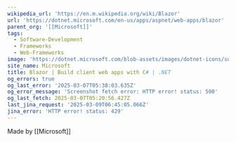 ```yaml
---
wikipedia_url: 'https://en.m.wikipedia.org/wiki/Blazor'
url: 'https://dotnet.microsoft.com/en-us/apps/aspnet/web-apps/blazor'
parent_org: '[[Microsoft]]'
tags:
  - Software-Development
  - Frameworks
  - Web-Frameworks
image: 'https://dotnet.microsoft.com/blob-assets/images/dotnet-icons/square.png'
site_name: Microsoft
title: Blazor | Build client web apps with C# | .NET
og_errors: true
og_last_error: '2025-03-07T05:38:03.635Z'
og_error_message: 'Screenshot fetch error: HTTP error! status: 500'
og_last_fetch: 2025-03-07T05:20:56.427Z
last_jina_request: '2025-03-09T06:45:05.066Z'
jina_error: 'HTTP error! status: 429'
---
```


Made by [[Microsoft]]


